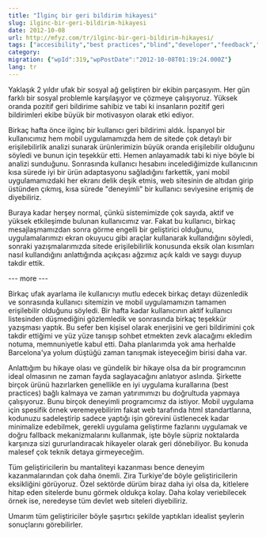 ```yaml
---
title: "İlginç bir geri bildirim hikayesi"
slug: ilginc-bir-geri-bildirim-hikayesi
date: 2012-10-08
url: http://mfyz.com/tr/ilginc-bir-geri-bildirim-hikayesi/
tags: ["accesibility","best practices","blind","developer","feedback","qa","standarts","w3c"]
category: 
migration: {"wpId":319,"wpPostDate":"2012-10-08T01:19:24.000Z"}
lang: tr
---
```


Yaklaşık 2 yıldır ufak bir sosyal ağ geliştiren bir ekibin parçasıyım. Her gün farklı bir sosyal problemle karşılaşıyor ve çözmeye çalışıyoruz. Yüksek oranda pozitif geri bildirime sahibiz ve tabi ki insanların pozitif geri bildirimleri ekibe büyük bir motivasyon olarak etki ediyor.

Birkaç hafta önce ilginç bir kullanıcı geri bildirimi aldık. İspanyol bir kullanıcımız hem mobil uygulamamızda hem de sitede çok detaylı bir erişilebilirlik analizi sunarak ürünlerimizin büyük oranda erişilebilir olduğunu söyledi ve bunun için teşekkür etti. Hemen anlayamadık tabi ki niye böyle bi analizi sunduğunu. Sonrasında kullanıcı hesabını incelediğimizde kullanıcının kısa sürede iyi bir ürün adaptasyonu sağladığını farkettik, yani mobil uygulamamızdaki her ekranı delik deşik etmis, web sitesinin de altıdan girip üstünden çıkmış, kısa sürede "deneyimli" bir kullanıcı seviyesine erişmiş de diyebiliriz.

Buraya kadar herşey normal, çünkü sistemimizde çok sayıda, aktif ve yüksek etkileşimde bulunan kullanıcımız var. Fakat bu kullanıcı, birkaç mesajlaşmamızdan sonra görme engelli bir geliştirici olduğunu, uygulamalarımızı ekran okuyucu gibi araçlar kullanarak kullandığını söyledi, sonraki yazışmalarımızda sitede erişilebilirlik konusunda eksik olan kısımları nasıl kullandığını anlattığında açıkçası ağzımız açık kaldı ve saygı duyup takdir ettik.

\--- more ---

Birkaç ufak ayarlama ile kullanıcıyı mutlu edecek birkaç detayı düzenledik ve sonrasında kullanıcı sitemizin ve mobil uygulamamızın tamamen erişilebilir olduğunu söyledi. Bir hafta kadar kullanıcının aktif kullanıcı listesinden düşmediğini gözlemledik ve sonrasında birkaç teşekkür yazışması yaptık. Bu sefer ben kişisel olarak enerjisini ve geri bildirimini çok takdir ettiğimi ve yüz yüze tanışıp sohbet etmekten zevk alacağımı ekledim notuma, memnuniyetle kabul etti. Daha planlarımda yok ama herhalde Barcelona'ya yolum düştüğü zaman tanışmak isteyeceğim birisi daha var.

Anlattığım bu hikaye olası ve gündelik bir hikaye olsa da bir programcının ideal olmasının ne zaman fayda saglayacağını anlatıyor aslında. Şirkette birçok ürünü hazırlarken genellikle en iyi uygulama kurallarına (best practices) bağlı kalmaya ve zaman yatırımımızı bu doğrultuda yapmaya çalışıyoruz. Bunu birçok deneyimli programcımız da istiyor. Mobil uygulama için spesifik örnek veremeyebilirim fakat web tarafında html standartlarına, kodunuzu sadeleştirip sadece yaptığı işin görevini üstlenecek kadar minimalize edebilmek, gerekli uygulama geliştirme fazlarını uygulamak ve doğru fallback mekanizmalarını kullanmak, işte böyle süpriz noktalarda karşınıza sizi gururlandıracak hikayeler olarak geri dönebiliyor. Bu konuda malesef çok teknik detaya girmeyeceğim.

Tüm geliştiricilerin bu mantaliteyi kazanması bence deneyim kazanmalarından çok daha önemli. Zira Turkiye'de böyle geliştiricilerin eksikliğini görüyoruz. Özel sektörde dürüm biraz daha iyi olsa da, kitlelere hitap eden sitelerde bunu görmek oldukça kolay. Daha kolay veriebilecek örnek ise, neredeyse tüm devlet web siteleri diyebiliriz.

Umarım tüm geliştiriciler böyle şaşırtıcı şekilde yaptıkları idealist şeylerin sonuçlarını görebilirler.